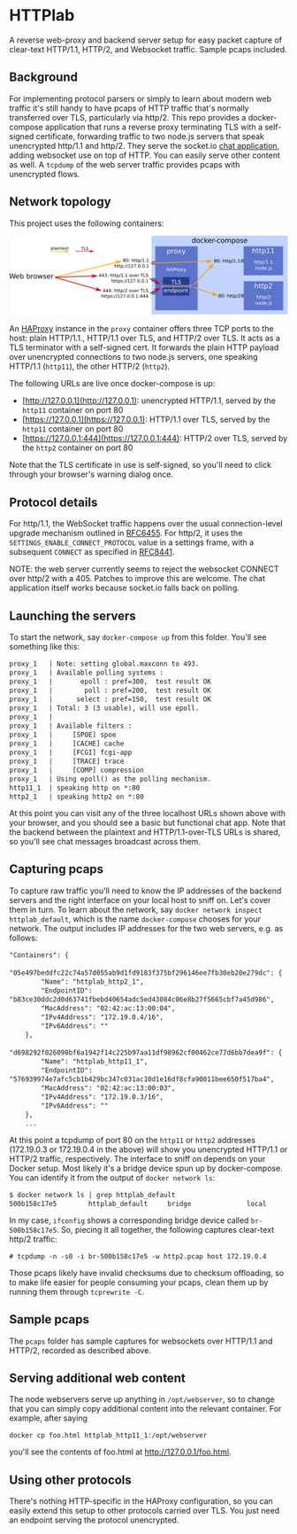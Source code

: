 # HTTPlab

A reverse web-proxy and backend server setup for easy packet capture
of clear-text HTTP/1.1, HTTP/2, and Websocket traffic. Sample pcaps
included.

## Background

For implementing protocol parsers or simply to learn about modern web
traffic it's still handy to have pcaps of HTTP traffic that's normally
transferred over TLS, particularly via http/2. This repo provides a
docker-compose application that runs a reverse proxy terminating TLS
with a self-signed certificate, forwarding traffic to two node.js
servers that speak unencrypted http/1.1 and http/2. They serve the
socket.io [chat application](https://socket.io/get-started/chat/),
adding websocket use on top of HTTP. You can easily serve other
content as well. A `tcpdump` of the web server traffic provides pcaps
with unencrypted flows.

## Network topology

This project uses the following containers:

![Topology](misc/topology.png)

An [HAProxy](http://www.haproxy.org) instance in the `proxy` container
offers three TCP ports to the host: plain HTTP/1.1., HTTP/1.1 over
TLS, and HTTP/2 over TLS. It acts as a TLS terminator with a
self-signed cert. It forwards the plain HTTP payload over unencrypted
connections to two node.js servers, one speaking HTTP/1.1 (`http11`),
the other HTTP/2 (`http2`).

The following URLs are live once docker-compose is up:

- [http://127.0.0.1](http://127.0.0.1): unencrypted HTTP/1.1, served by the `http11` container on port 80
- [https://127.0.0.1](https://127.0.0.1): HTTP/1.1 over TLS, served by the `http11` container on port 80
- [https://127.0.0.1:444](https://127.0.0.1:444): HTTP/2 over TLS, served by the `http2` container on port 80

Note that the TLS certificate in use is self-signed, so you'll need to
click through your browser's warning dialog once.

## Protocol details

For http/1.1, the WebSocket traffic happens over the usual
connection-level upgrade mechanism outlined in
[RFC6455](https://tools.ietf.org/html/rfc6455).  For http/2, it uses
the `SETTINGS_ENABLE_CONNECT_PROTOCOL` value in a settings frame, with
a subsequent `CONNECT` as specified in
[RFC8441](https://tools.ietf.org/html/rfc8441).

NOTE: the web server currently seems to reject the websocket CONNECT
over http/2 with a 405. Patches to improve this are welcome. The chat
application itself works because socket.io falls back on polling.

## Launching the servers

To start the network, say `docker-compose up` from this folder. You'll
see something like this:

    proxy_1   | Note: setting global.maxconn to 493.
    proxy_1   | Available polling systems :
    proxy_1   |       epoll : pref=300,  test result OK
    proxy_1   |        poll : pref=200,  test result OK
    proxy_1   |      select : pref=150,  test result OK
    proxy_1   | Total: 3 (3 usable), will use epoll.
    proxy_1   |
    proxy_1   | Available filters :
    proxy_1   |     [SPOE] spoe
    proxy_1   |     [CACHE] cache
    proxy_1   |     [FCGI] fcgi-app
    proxy_1   |     [TRACE] trace
    proxy_1   |     [COMP] compression
    proxy_1   | Using epoll() as the polling mechanism.
    http11_1  | speaking http on *:80
    http2_1   | speaking http2 on *:80

At this point you can visit any of the three localhost URLs shown
above with your browser, and you should see a basic but functional
chat app. Note that the backend between the plaintext and
HTTP/1.1-over-TLS URLs is shared, so you'll see chat messages
broadcast across them.

## Capturing pcaps

To capture raw traffic you'll need to know the IP addresses of the
backend servers and the right interface on your local host to sniff
on. Let's cover them in turn. To learn about the network, say `docker
network inspect httplab_default`, which is the name `docker-compose`
chooses for your network.  The output includes IP addresses for the
two web servers, e.g. as follows:

    "Containers": {
        "05e497beddfc22c74a57d055ab9d1fd9183f375bf296146ee7fb30eb20e279dc": {
            "Name": "httplab_http2_1",
            "EndpointID": "b83ce30ddc2d0d63741fbebd40654adc5ed43084c06e8b27f5665cbf7a45d986",
            "MacAddress": "02:42:ac:13:00:04",
            "IPv4Address": "172.19.0.4/16",
            "IPv6Address": ""
        },
        "d698292f026090bf6a1942f14c225b97aa11df98962cf00462ce77d6bb7dea9f": {
            "Name": "httplab_http11_1",
            "EndpointID": "576939974e7afc5cb1b429bc347c031ac10d1e16df8cfa90011bee650f517ba4",
            "MacAddress": "02:42:ac:13:00:03",
            "IPv4Address": "172.19.0.3/16",
            "IPv6Address": ""
        },
        ...

At this point a tcpdump of port 80 on the `http11` or `http2`
addresses (172.19.0.3 or 172.19.0.4 in the above) will show you
unencrypted HTTP/1.1 or HTTP/2 traffic, respectively. The interface to
sniff on depends on your Docker setup. Most likely it's a bridge
device spun up by docker-compose. You can identify it from the output
of `docker network ls`:

    $ docker network ls | grep httplab_default
    500b158c17e5        httplab_default     bridge              local

In my case, `ifconfig` shows a corresponding bridge device called
`br-500b158c17e5`. So, piecing it all together, the following captures
clear-text http/2 traffic:

    # tcpdump -n -s0 -i br-500b158c17e5 -w http2.pcap host 172.19.0.4

Those pcaps likely have invalid checksums due to checksum offloading,
so to make life easier for people consuming your pcaps, clean them up
by running them through `tcprewrite -C`.

## Sample pcaps

The `pcaps` folder has sample captures for websockets over HTTP/1.1
and HTTP/2, recorded as described above.

## Serving additional web content

The node webservers serve up anything in `/opt/webserver`, so to
change that you can simply copy additional content into the relevant
container. For example, after saying

    docker cp foo.html httplab_http11_1:/opt/webserver

you'll see the contents of foo.html at http://127.0.0.1/foo.html.

## Using other protocols

There's nothing HTTP-specific in the HAProxy configuration, so you can
easily extend this setup to other protocols carried over TLS. You just
need an endpoint serving the protocol unencrypted.
